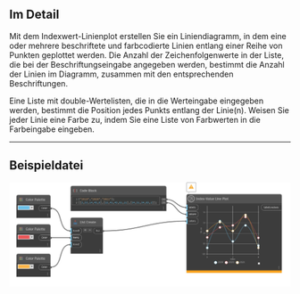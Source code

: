 ## Im Detail

Mit dem Indexwert-Linienplot erstellen Sie ein Liniendiagramm, in dem eine oder mehrere beschriftete und farbcodierte Linien entlang einer Reihe von Punkten geplottet werden. Die Anzahl der Zeichenfolgenwerte in der Liste, die bei der Beschriftungseingabe angegeben werden, bestimmt die Anzahl der Linien im Diagramm, zusammen mit den entsprechenden Beschriftungen.

Eine Liste mit double-Wertelisten, die in die Werteingabe eingegeben werden, bestimmt die Position jedes Punkts entlang der Linie(n). Weisen Sie jeder Linie eine Farbe zu, indem Sie eine Liste von Farbwerten in die Farbeingabe eingeben.
___
## Beispieldatei

![Index-Value Line Plot](./CoreNodeModelsWpf.Charts.BasicLineChartNodeModel_img.jpg)

